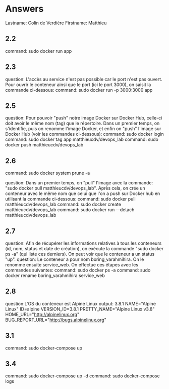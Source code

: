 # Answers

Lastname: Colin de Verdière
Firstname: Matthieu

## 2.2
command: sudo docker run app

## 2.3
question: L'accès au service n'est pas possible car le port n'est pas ouvert. Pour ouvrir le conteneur ainsi que le port (ici le port 3000), on saisit la commande ci-dessous:
command: sudo docker run -p 3000:3000 app

## 2.5
question: Pour pouvoir "push" notre image Docker sur Docker Hub, celle-ci doit avoir le même nom (tag) que le répertoire. Dans un premier temps, on s'identifie, puis on renomme l'image Docker, et enfin on "push" l'image sur Docker Hub (voir les commandes ci-dessous):
command: sudo docker login 
command: sudo docker tag app matthieucdv/devops_lab
command: sudo docker push matthieucdv/devops_lab

## 2.6
command: sudo docker system prune -a

question: Dans un premier temps, on "pull" l'image avec la commande: "sudo docker pull matthieucdv/devops_lab". Après cela, on crée un conteneur avec le même nom que celui que l'on a push sur Docker hub en utilisant la commande ci-dessous:
command: sudo docker pull matthieucdv/devops_lab
command: sudo docker create matthieucdv/devops_lab
command: sudo docker run --detach matthieucdv/devops_lab

## 2.7
question: Afin de récupérer les informations relatives à tous les conteneurs (id, nom, status et date de création), on exécute la commande "sudo docker ps -a" (qui liste ces derniers). On peut voir que le conteneur a un status "up". 
question: Le conteneur a pour nom boring_varahmihira. On le renomme ensuite service_web. On effectue ces étapes avec les commandes suivantes:
command: sudo docker ps -a
command: sudo docker rename boring_varahmihira service_web

## 2.8
question:L'OS du conteneur est Alpine Linux
output: 
3.8.1
NAME="Alpine Linux"
ID=alpine
VERSION_ID=3.8.1
PRETTY_NAME="Alpine Linux v3.8"
HOME_URL="http://alpinelinux.org"
BUG_REPORT_URL="http://bugs.alpinelinux.org"


## 3.1
command: sudo docker-compose up

## 3.4
command: sudo docker-compose up -d
command: sudo docker-compose logs
